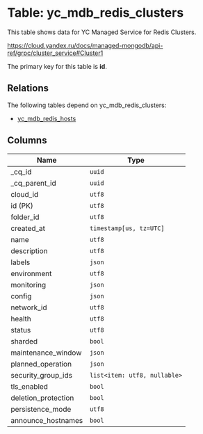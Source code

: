 # Table: yc_mdb_redis_clusters

This table shows data for YC Managed Service for Redis Clusters.

https://cloud.yandex.ru/docs/managed-mongodb/api-ref/grpc/cluster_service#Cluster1

The primary key for this table is **id**.

## Relations

The following tables depend on yc_mdb_redis_clusters:
  - [yc_mdb_redis_hosts](yc_mdb_redis_hosts.md)

## Columns

| Name          | Type          |
| ------------- | ------------- |
|_cq_id|`uuid`|
|_cq_parent_id|`uuid`|
|cloud_id|`utf8`|
|id (PK)|`utf8`|
|folder_id|`utf8`|
|created_at|`timestamp[us, tz=UTC]`|
|name|`utf8`|
|description|`utf8`|
|labels|`json`|
|environment|`utf8`|
|monitoring|`json`|
|config|`json`|
|network_id|`utf8`|
|health|`utf8`|
|status|`utf8`|
|sharded|`bool`|
|maintenance_window|`json`|
|planned_operation|`json`|
|security_group_ids|`list<item: utf8, nullable>`|
|tls_enabled|`bool`|
|deletion_protection|`bool`|
|persistence_mode|`utf8`|
|announce_hostnames|`bool`|